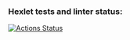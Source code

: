 ### Hexlet tests and linter status:
[![Actions Status](https://github.com/mclyalin/frontend-project-lvl4/workflows/hexlet-check/badge.svg)](https://github.com/mclyalin/frontend-project-lvl4/actions)